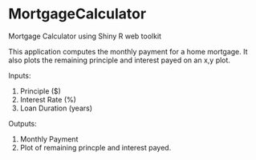 MortgageCalculator
==================

Mortgage Calculator using Shiny R web toolkit

This application computes the monthly payment for a home mortgage.  It also plots the remaining principle and interest
payed on an x,y plot.

Inputs:

1. Principle ($)
2. Interest Rate (%)
3. Loan Duration (years)

Outputs:

1. Monthly Payment
2. Plot of remaining princple and interest payed.
